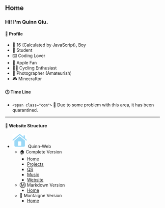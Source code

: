 <base href="/">
<link rel="icon" href="favicon.ico">

<link rel="stylesheet" type="text/css" href="css/page.css">
<link rel="stylesheet" type="text/css" href="css/text.css">

## Home

### Hi! I'm Quinn Qiu.

#### 🤣 Profile

- 👨 16 (Calculated by JavaScript), Boy
- 🏫 Student
- ⌨️ Coding Lover
- 📱 Apple Fan
- 🚴‍♂️ Cycling Enthusiast
- 🌅 Photographer (Amateurish)
- 🎮 Minecraftor

#### 🕓 Time Line

- `<span class="com">` 🚧 Due to some problem with this area, it has been quarantined. 

---

#### 📑 Website Structure

- ![](images/svgs/secondary/house.fill.svg) Quinn-Web
  - 🏠 Complete Version
    - [Home]()
    - [Projects](projects/)
    - [QS](qs/)
    - [Music](music/)
    - [Website](website/)
  - Ⓜ️ Markdown Version
    - [Home](markdown/)
  - 📝 Montaigne Version
    - [Home](https://quinn0823.montaigne.io/)
